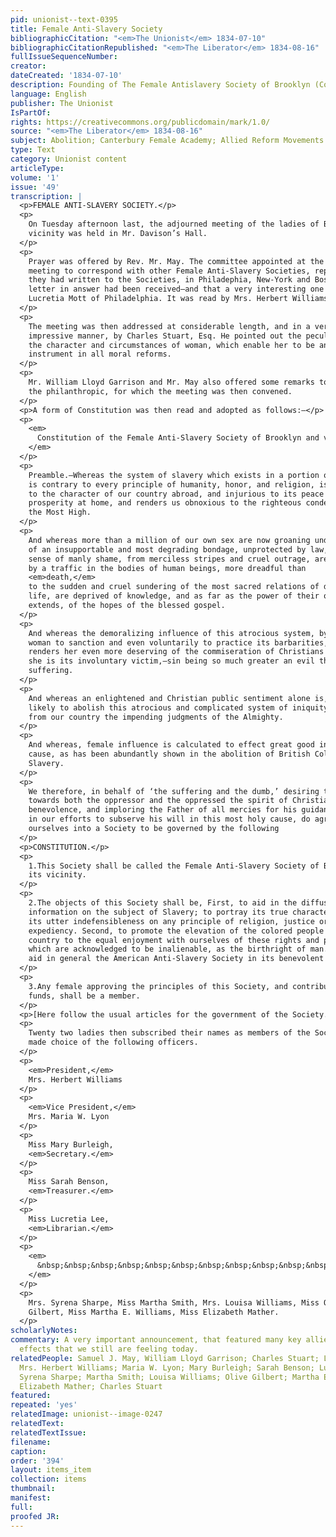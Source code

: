 ```yaml
---
pid: unionist--text-0395
title: Female Anti-Slavery Society
bibliographicCitation: "<em>The Unionist</em> 1834-07-10"
bibliographicCitationRepublished: "<em>The Liberator</em> 1834-08-16"
fullIssueSequenceNumber: 
creator: 
dateCreated: '1834-07-10'
description: Founding of The Female Antislavery Society of Brooklyn (Connecticut)
language: English
publisher: The Unionist
IsPartOf: 
rights: https://creativecommons.org/publicdomain/mark/1.0/
source: "<em>The Liberator</em> 1834-08-16"
subject: Abolition; Canterbury Female Academy; Allied Reform Movements - Women
type: Text
category: Unionist content
articleType: 
volume: '1'
issue: '49'
transcription: |
  <p>FEMALE ANTI-SLAVERY SOCIETY.</p>
  <p>
    On Tuesday afternoon last, the adjourned meeting of the ladies of Brooklyn and
    vicinity was held in Mr. Davison’s Hall.
  </p>
  <p>
    Prayer was offered by Rev. Mr. May. The committee appointed at the previous
    meeting to correspond with other Female Anti-Slavery Societies, reported that
    they had written to the Societies, in Philadephia, New-York and Boston. One
    letter in answer had been received—and that a very interesting one from
    Lucretia Mott of Philadelphia. It was read by Mrs. Herbert Williams.
  </p>
  <p>
    The meeting was then addressed at considerable length, and in a very
    impressive manner, by Charles Stuart, Esq. He pointed out the peculiarities in
    the character and circumstances of woman, which enable her to be an important
    instrument in all moral reforms.
  </p>
  <p>
    Mr. William Lloyd Garrison and Mr. May also offered some remarks to encourage
    the philanthropic, for which the meeting was then convened.
  </p>
  <p>A form of Constitution was then read and adopted as follows:—</p>
  <p>
    <em>
      Constitution of the Female Anti-Slavery Society of Brooklyn and vicinity.
    </em>
  </p>
  <p>
    Preamble.—Whereas the system of slavery which exists in a portion of this land
    is contrary to every principle of humanity, honor, and religion, is derogatory
    to the character of our country abroad, and injurious to its peace and
    prosperity at home, and renders us obnoxious to the righteous condemnation of
    the Most High.
  </p>
  <p>
    And whereas more than a million of our own sex are now groaning under the yoke
    of an insupportable and most degrading bondage, unprotected by law, or by any
    sense of manly shame, from merciless stripes and cruel outrage, are subjected
    by a traffic in the bodies of human beings, more dreadful than
    <em>death,</em>
    to the sudden and cruel sundering of the most sacred relations of domestic
    life, are deprived of knowledge, and as far as the power of their oppressors
    extends, of the hopes of the blessed gospel.
  </p>
  <p>
    And whereas the demoralizing influence of this atrocious system, by inducing
    woman to sanction and even voluntarily to practice its barbarities, often
    renders her even more deserving of the commiseration of Christians than when
    she is its involuntary victim,—sin being so much greater an evil than
    suffering.
  </p>
  <p>
    And whereas an enlightened and Christian public sentiment alone is, under God,
    likely to abolish this atrocious and complicated system of iniquity, to arrest
    from our country the impending judgments of the Almighty.
  </p>
  <p>
    And whereas, female influence is calculated to effect great good in such a
    cause, as has been abundantly shown in the abolition of British Colonial
    Slavery.
  </p>
  <p>
    We therefore, in behalf of ‘the suffering and the dumb,’ desiring to exercise
    towards both the oppressor and the oppressed the spirit of Christian
    benevolence, and imploring the Father of all mercies for his guidance and aid,
    in our efforts to subserve his will in this most holy cause, do agree to form
    ourselves into a Society to be governed by the following
  </p>
  <p>CONSTITUTION.</p>
  <p>
    1.This Society shall be called the Female Anti-Slavery Society of Brooklyn and
    its vicinity.
  </p>
  <p>
    2.The objects of this Society shall be, First, to aid in the diffusion of
    information on the subject of Slavery; to portray its true character; to prove
    its utter indefensibleness on any principle of religion, justice or
    expediency. Second, to promote the elevation of the colored people of our
    country to the equal enjoyment with ourselves of these rights and privileges
    which are acknowledged to be inalienable, as the birthright of man. Third, to
    aid in general the American Anti-Slavery Society in its benevolent objects.
  </p>
  <p>
    3.Any female approving the principles of this Society, and contributing to its
    funds, shall be a member.
  </p>
  <p>[Here follow the usual articles for the government of the Society.]</p>
  <p>
    Twenty two ladies then subscribed their names as members of the Society—and
    made choice of the following officers.
  </p>
  <p>
    <em>President,</em>
    Mrs. Herbert Williams
  </p>
  <p>
    <em>Vice President,</em>
    Mrs. Maria W. Lyon
  </p>
  <p>
    Miss Mary Burleigh,
    <em>Secretary.</em>
  </p>
  <p>
    Miss Sarah Benson,
    <em>Treasurer.</em>
  </p>
  <p>
    Miss Lucretia Lee,
    <em>Librarian.</em>
  </p>
  <p>
    <em>
      &nbsp;&nbsp;&nbsp;&nbsp;&nbsp;&nbsp;&nbsp;&nbsp;&nbsp;&nbsp;&nbsp; Managers.
    </em>
  </p>
  <p>
    Mrs. Syrena Sharpe, Miss Martha Smith, Mrs. Louisa Williams, Miss Olive
    Gilbert, Miss Martha E. Williams, Miss Elizabeth Mather.
  </p>
scholarlyNotes: 
commentary: A very important announcement, that featured many key allies - and created
  effects that we still are feeling today.
relatedPeople: Samuel J. May, William Lloyd Garrison; Charles Stuart; Lucretia Mott;
  Mrs. Herbert Williams; Maria W. Lyon; Mary Burleigh; Sarah Benson; Lucretia Lee;
  Syrena Sharpe; Martha Smith; Louisa Williams; Olive Gilbert; Martha E. Williams;
  Elizabeth Mather; Charles Stuart
featured: 
repeated: 'yes'
relatedImage: unionist--image-0247
relatedText: 
relatedTextIssue: 
filename: 
caption: 
order: '394'
layout: items_item
collection: items
thumbnail: 
manifest: 
full: 
proofed JR: 
---
```

